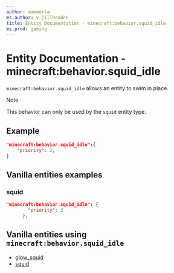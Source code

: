 ```yaml
---
author: mammerla
ms.author: v-jillheaden
title: Entity Documentation - minecraft:behavior.squid_idle
ms.prod: gaming
---
```


# Entity Documentation - minecraft:behavior.squid_idle

`minecraft:behavior.squid_idle` allows an entity to swim in place.

> [!NOTE]
> This behavior can only be used by the `squid` entity type.

## Example

```json
"minecraft:behavior.squid_idle":{
    "priority": 2,
}
```

## Vanilla entities examples

### squid

```json
"minecraft:behavior.squid_idle": {
        "priority": 2
      },

```

## Vanilla entities using `minecraft:behavior.squid_idle`

- [glow_squid](../../../../Source/VanillaBehaviorPack_Snippets/entities/glow_squid.md)
- [squid](../../../../Source/VanillaBehaviorPack_Snippets/entities/squid.md)
